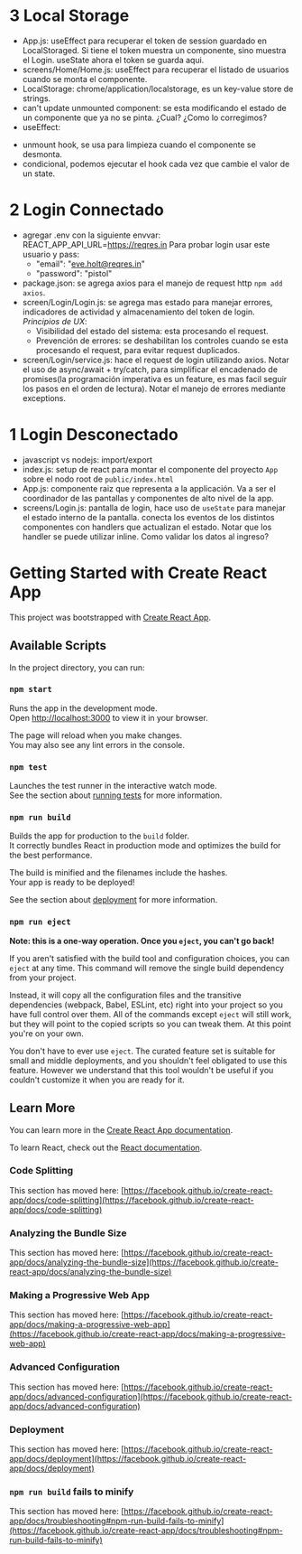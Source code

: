 # 3 Local Storage
* App.js: useEffect para recuperar el token de session guardado en LocalStoraged. Si tiene el token muestra un componente, sino muestra el Login.
useState ahora el token se guarda aqui.
* screens/Home/Home.js: useEffect para recuperar el listado de usuarios cuando se monta el componente.
* LocalStorage: chrome/application/localstorage, es un key-value store de strings.
* can't update unmounted component: se esta modificando el estado de un componente que ya no se pinta. 
¿Cual? ¿Como lo corregimos?
* useEffect: 
 - unmount hook, se usa para limpieza cuando el componente se desmonta.
 - condicional, podemos ejecutar el hook cada vez que cambie el valor de un state.
 

# 2 Login Connectado
* agregar .env con la siguiente envvar:
  REACT_APP_API_URL=https://reqres.in
  Para probar login usar este usuario y pass:
   * "email": "eve.holt@reqres.in"
   * "password": "pistol"
* package.json: se agrega axios para el manejo de request http `npm add axios`.
* screen/Login/Login.js: se agrega mas estado para manejar errores, indicadores de actividad y almacenamiento del token de login. 
*Principios de UX*: 
    - Visibilidad del estado del sistema: esta procesando el request.
    - Prevención de errores: se deshabilitan los controles cuando se esta procesando el request, para evitar request duplicados.
* screen/Login/service.js: hace el request de login utilizando axios. 
Notar el uso de async/await + try/catch, para simplificar el encadenado de promises(la programación imperativa es un feature, es mas facil seguir los pasos en el orden de lectura). 
Notar el manejo de errores mediante exceptions.

# 1 Login Desconectado
* javascript vs nodejs: import/export
* index.js: setup de react para montar el componente del proyecto `App` sobre el nodo root de `public/index.html`
* App.js: componente raiz que representa a la applicación.
Va a ser el coordinador de las pantallas y componentes de alto nivel de la app. 
* screens/Login.js: pantalla de login, hace uso de `useState` para manejar el estado interno de la pantalla.
conecta los eventos de los distintos componentes con handlers que actualizan el estado.
Notar que los handler se puede utilizar inline.
Como validar los datos al ingreso?

# Getting Started with Create React App

This project was bootstrapped with [Create React App](https://github.com/facebook/create-react-app).

## Available Scripts

In the project directory, you can run:

### `npm start`

Runs the app in the development mode.\
Open [http://localhost:3000](http://localhost:3000) to view it in your browser.

The page will reload when you make changes.\
You may also see any lint errors in the console.

### `npm test`

Launches the test runner in the interactive watch mode.\
See the section about [running tests](https://facebook.github.io/create-react-app/docs/running-tests) for more information.

### `npm run build`

Builds the app for production to the `build` folder.\
It correctly bundles React in production mode and optimizes the build for the best performance.

The build is minified and the filenames include the hashes.\
Your app is ready to be deployed!

See the section about [deployment](https://facebook.github.io/create-react-app/docs/deployment) for more information.

### `npm run eject`

**Note: this is a one-way operation. Once you `eject`, you can't go back!**

If you aren't satisfied with the build tool and configuration choices, you can `eject` at any time. This command will remove the single build dependency from your project.

Instead, it will copy all the configuration files and the transitive dependencies (webpack, Babel, ESLint, etc) right into your project so you have full control over them. All of the commands except `eject` will still work, but they will point to the copied scripts so you can tweak them. At this point you're on your own.

You don't have to ever use `eject`. The curated feature set is suitable for small and middle deployments, and you shouldn't feel obligated to use this feature. However we understand that this tool wouldn't be useful if you couldn't customize it when you are ready for it.

## Learn More

You can learn more in the [Create React App documentation](https://facebook.github.io/create-react-app/docs/getting-started).

To learn React, check out the [React documentation](https://reactjs.org/).

### Code Splitting

This section has moved here: [https://facebook.github.io/create-react-app/docs/code-splitting](https://facebook.github.io/create-react-app/docs/code-splitting)

### Analyzing the Bundle Size

This section has moved here: [https://facebook.github.io/create-react-app/docs/analyzing-the-bundle-size](https://facebook.github.io/create-react-app/docs/analyzing-the-bundle-size)

### Making a Progressive Web App

This section has moved here: [https://facebook.github.io/create-react-app/docs/making-a-progressive-web-app](https://facebook.github.io/create-react-app/docs/making-a-progressive-web-app)

### Advanced Configuration

This section has moved here: [https://facebook.github.io/create-react-app/docs/advanced-configuration](https://facebook.github.io/create-react-app/docs/advanced-configuration)

### Deployment

This section has moved here: [https://facebook.github.io/create-react-app/docs/deployment](https://facebook.github.io/create-react-app/docs/deployment)

### `npm run build` fails to minify

This section has moved here: [https://facebook.github.io/create-react-app/docs/troubleshooting#npm-run-build-fails-to-minify](https://facebook.github.io/create-react-app/docs/troubleshooting#npm-run-build-fails-to-minify)
